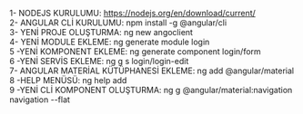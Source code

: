1- NODEJS KURULUMU: https://nodejs.org/en/download/current/                                                                                   
2- ANGULAR CLİ KURULUMU: npm install -g @angular/cli                                                                                         
3- YENİ PROJE OLUŞTURMA: ng new angoclient                                                                                                   
4- YENİ MODULE EKLEME: ng generate module login                                                                                              
5 -YENİ KOMPONENT EKLEME: ng generate component login/form                                                                                   
6 -YENİ SERVİS EKLEME: ng g s login/login-edit                                                                                               
7- ANGULAR MATERİAL KÜTÜPHANESİ EKLEME: ng add @angular/material                                                                             
8 -HELP MENÜSÜ: ng help add                                                                                                                  
9 -YENİ CLİ KOMPONENT OLUŞTURMA: ng g @angular/material:navigation navigation --flat
